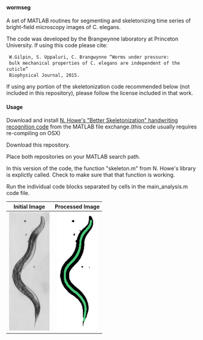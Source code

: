 #### wormseg ####

A set of MATLAB routines for segmenting and skeletonizing time series of bright-field microscopy images of C. elegans.

The code was developed by the Brangwynne laboratory at Princeton University. If using this code please cite:

     W.Gilpin, S. Uppaluri, C. Brangwynne “Worms under pressure: 
     bulk mechanical properties of C. elegans are independent of the cuticle” 
     Biophysical Journal, 2015.

If using any portion of the skeletonization code recommended below (not included in this repository), please follow the license included in that work.

#### Usage ####

Download and install [N. Howe's "Better Skeletonization" handwriting recognition code](http://www.mathworks.com/matlabcentral/fileexchange/11123-better-skeletonization) from the MATLAB file exchange.(this code usually requires re-compiling on OSX)

Download this repository.

Place both repositories on your MATLAB search path. 

In this version of the code, the function "skeleton.m" from N. Howe's library is explictly called. Check to make sure that that function is working.

Run the individual code blocks separated by cells in the main_analysis.m code file.


Initial Image        |  Processed Image
:-------------------------:|:-------------------------:
![](t4init.png)	|	![](t4fin.png)



